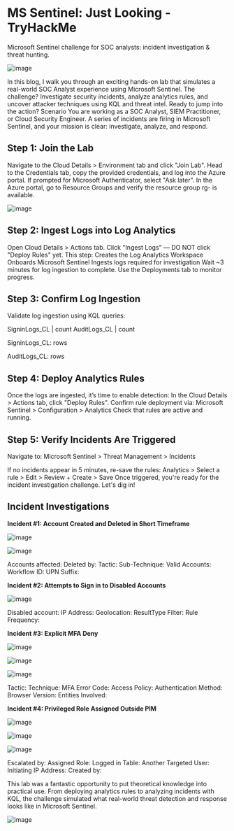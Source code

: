 # **MS Sentinel: Just Looking - TryHackMe**
Microsoft Sentinel challenge for SOC analysts: incident investigation & threat hunting.

![image](https://github.com/user-attachments/assets/b7d1a2bc-255e-457f-8a48-2cd5b5cb9c63)

In this blog, I walk you through an exciting hands-on lab that simulates a real-world SOC Analyst experience using Microsoft Sentinel. 
The challenge? Investigate security incidents, analyze analytics rules, and uncover attacker techniques using KQL and threat intel. 
Ready to jump into the action?
Scenario
You are working as a SOC Analyst, SIEM Practitioner, or Cloud Security Engineer. 
A series of incidents are firing in Microsoft Sentinel, and your mission is clear: investigate, analyze, and respond.


## **Step 1: Join the Lab**
Navigate to the Cloud Details > Environment tab and click "Join Lab".
Head to the Credentials tab, copy the provided credentials, and log into the Azure portal.
If prompted for Microsoft Authenticator, select "Ask later".
In the Azure portal, go to Resource Groups and verify the resource group rg-<labId> is available.

![image](https://github.com/user-attachments/assets/c0579264-ee60-4568-b212-758e9f5fdf0e)


## **Step 2: Ingest Logs into Log Analytics**
Open Cloud Details > Actions tab.
Click "Ingest Logs" — DO NOT click "Deploy Rules" yet.
This step:
Creates the Log Analytics Workspace
Onboards Microsoft Sentinel
Ingests logs required for investigation
Wait ~3 minutes for log ingestion to complete. Use the Deployments tab to monitor progress.

## **Step 3: Confirm Log Ingestion**
Validate log ingestion using KQL queries:

SigninLogs_CL | count
AuditLogs_CL | count

SigninLogs_CL:  rows

AuditLogs_CL:  rows

## **Step 4: Deploy Analytics Rules**
Once the logs are ingested, it’s time to enable detection:
In the Cloud Details > Actions tab, click "Deploy Rules".
Confirm rule deployment via:
Microsoft Sentinel > Configuration > Analytics
Check that rules are active and running.

## **Step 5: Verify Incidents Are Triggered**
Navigate to:
Microsoft Sentinel > Threat Management > Incidents

If no incidents appear in 5 minutes, re-save the rules:
Analytics > Select a rule > Edit > Review + Create > Save
Once triggered, you're ready for the incident investigation challenge. Let's dig in!

## **Incident Investigations**
**Incident #1: Account Created and Deleted in Short Timeframe**


![image](https://github.com/user-attachments/assets/2aabfcf2-3707-487a-8fbf-0fc5acc94110)


![image](https://github.com/user-attachments/assets/0c8e3bb0-f0a7-4b89-89cc-c204cda02e17)


Accounts affected: 
Deleted by: 
Tactic: 
Sub-Technique: 
Valid Accounts: 
Workflow ID:
UPN Suffix: 


**Incident #2: Attempts to Sign in to Disabled Accounts**


![image](https://github.com/user-attachments/assets/97592ce7-4dd6-41e5-86b0-93841e8e73c4)


Disabled account: 
IP Address: 
Geolocation: 
ResultType Filter: 
Rule Frequency: 

**Incident #3: Explicit MFA Deny**


![image](https://github.com/user-attachments/assets/da41a490-b7d3-41ed-a05c-bed0a1d5b09c)

![image](https://github.com/user-attachments/assets/6d0fad3f-60a2-4370-8a29-3c4ad07da8df)

![image](https://github.com/user-attachments/assets/32195fe6-ea57-48f8-bb90-5f558bcaa87b)


Tactic: 
Technique: 
MFA Error Code: 
Access Policy: 
Authentication Method: 
Browser Version: 
Entities Involved: 

**Incident #4: Privileged Role Assigned Outside PIM**


![image](https://github.com/user-attachments/assets/1a3391d9-f1c9-493e-a9df-26f43e5debf8)

![image](https://github.com/user-attachments/assets/9152be04-3736-4732-99fe-15bda9e04de4)

![image](https://github.com/user-attachments/assets/2e117b78-1ad0-449f-bc56-d49ebf7aa30c)

Escalated by: 
Assigned Role: 
Logged in Table: 
Another Targeted User: 
Initiating IP Address:
Created by: 

This lab was a fantastic opportunity to put theoretical knowledge into practical use. 
From deploying analytics rules to analyzing incidents with KQL, the challenge simulated what real-world threat detection and response looks like in Microsoft Sentinel.

![image](https://github.com/user-attachments/assets/bfd1bff9-f39b-4df5-8a13-9630b7325ddb)



